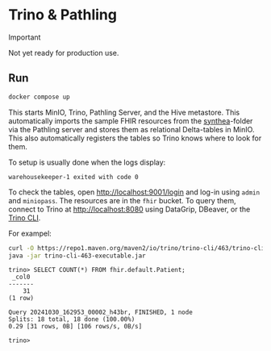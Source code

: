 # Trino & Pathling

> [!IMPORTANT]
> Not yet ready for production use.

## Run

```sh
docker compose up
```

This starts MinIO, Trino, Pathling Server, and the Hive metastore.
This automatically imports the sample FHIR resources from the [synthea](./synthea)-folder via the
Pathling server and stores them as relational Delta-tables in MinIO. This also automatically
registers the tables so Trino knows where to look for them.

To setup is usually done when the logs display:

```
warehousekeeper-1 exited with code 0
```

To check the tables, open <http://localhost:9001/login> and log-in using `admin` and `miniopass`.
The resources are in the `fhir` bucket.
To query them, connect to Trino at <http://localhost:8080> using DataGrip, DBeaver, or the [Trino CLI](https://trino.io/docs/current/client/cli.html).

For exampel:

```sh
curl -O https://repo1.maven.org/maven2/io/trino/trino-cli/463/trino-cli-463-executable.jar
java -jar trino-cli-463-executable.jar
```

```console
trino> SELECT COUNT(*) FROM fhir.default.Patient;
 _col0
-------
    31
(1 row)

Query 20241030_162953_00002_h43br, FINISHED, 1 node
Splits: 18 total, 18 done (100.00%)
0.29 [31 rows, 0B] [106 rows/s, 0B/s]

trino>
```
